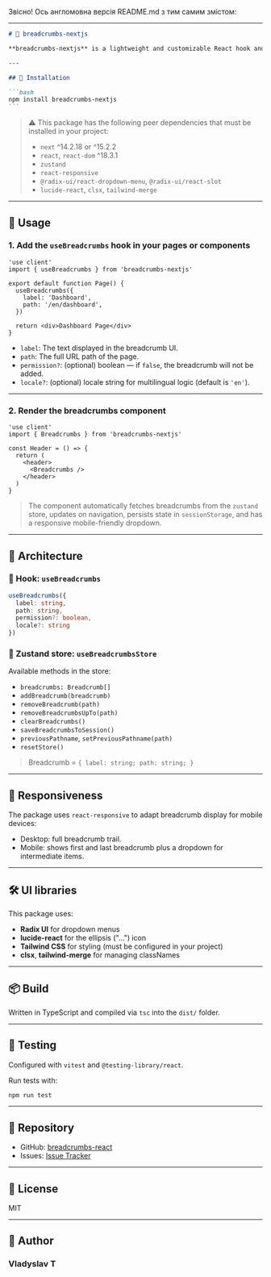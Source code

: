 Звісно! Ось англомовна версія README.md з тим самим змістом:

---

````markdown
# 📍 breadcrumbs-nextjs

**breadcrumbs-nextjs** is a lightweight and customizable React hook and component for implementing breadcrumbs navigation in Next.js applications. It uses `zustand` for state management, persists breadcrumbs in `sessionStorage`, and provides a responsive UI with mobile support.

---

## 🚀 Installation

```bash
npm install breadcrumbs-nextjs
```
````

> ⚠️ This package has the following peer dependencies that must be installed in your project:
>
> - `next` ^14.2.18 or ^15.2.2
> - `react`, `react-dom` ^18.3.1
> - `zustand`
> - `react-responsive`
> - `@radix-ui/react-dropdown-menu`, `@radix-ui/react-slot`
> - `lucide-react`, `clsx`, `tailwind-merge`

---

## 🧩 Usage

### 1. Add the `useBreadcrumbs` hook in your pages or components

```tsx
'use client'
import { useBreadcrumbs } from 'breadcrumbs-nextjs'

export default function Page() {
  useBreadcrumbs({
    label: 'Dashboard',
    path: '/en/dashboard',
  })

  return <div>Dashboard Page</div>
}
```

- `label`: The text displayed in the breadcrumb UI.
- `path`: The full URL path of the page.
- `permission?`: (optional) boolean — if `false`, the breadcrumb will not be added.
- `locale?`: (optional) locale string for multilingual logic (default is `'en'`).

---

### 2. Render the breadcrumbs component

```tsx
'use client'
import { Breadcrumbs } from 'breadcrumbs-nextjs'

const Header = () => {
  return (
    <header>
      <Breadcrumbs />
    </header>
  )
}
```

> The component automatically fetches breadcrumbs from the `zustand` store, updates on navigation, persists state in `sessionStorage`, and has a responsive mobile-friendly dropdown.

---

## 🧠 Architecture

### 🔗 Hook: `useBreadcrumbs`

```ts
useBreadcrumbs({
  label: string,
  path: string,
  permission?: boolean,
  locale?: string
})
```

### 🧠 Zustand store: `useBreadcrumbsStore`

Available methods in the store:

- `breadcrumbs: Breadcrumb[]`
- `addBreadcrumb(breadcrumb)`
- `removeBreadcrumb(path)`
- `removeBreadcrumbsUpTo(path)`
- `clearBreadcrumbs()`
- `saveBreadcrumbsToSession()`
- `previousPathname`, `setPreviousPathname(path)`
- `resetStore()`

> Breadcrumb = `{ label: string; path: string; }`

---

## 📱 Responsiveness

The package uses `react-responsive` to adapt breadcrumb display for mobile devices:

- Desktop: full breadcrumb trail.
- Mobile: shows first and last breadcrumb plus a dropdown for intermediate items.

---

## 🛠 UI libraries

This package uses:

- **Radix UI** for dropdown menus
- **lucide-react** for the ellipsis ("...") icon
- **Tailwind CSS** for styling (must be configured in your project)
- **clsx**, **tailwind-merge** for managing classNames

---

## 📦 Build

Written in TypeScript and compiled via `tsc` into the `dist/` folder.

---

## 🧪 Testing

Configured with `vitest` and `@testing-library/react`.

Run tests with:

```bash
npm run test
```

---

## 📎 Repository

- GitHub: [breadcrumbs-react](https://github.com/Vlad0395/breadcrumbs-react)
- Issues: [Issue Tracker](https://github.com/Vlad0395/breadcrumbs-react/issues)

---

## 📄 License

MIT

---

## 👤 Author

### Vladyslav T
